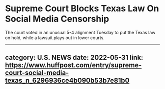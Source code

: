 # Supreme Court Blocks Texas Law On Social Media Censorship

The court voted in an unusual 5-4 alignment Tuesday to put the Texas law on hold, while a lawsuit plays out in lower courts.

---
category: U.S. NEWS
date: 2022-05-31
link: https://www.huffpost.com/entry/supreme-court-social-media-texas_n_6296936ce4b090b53b7e81b0
---
